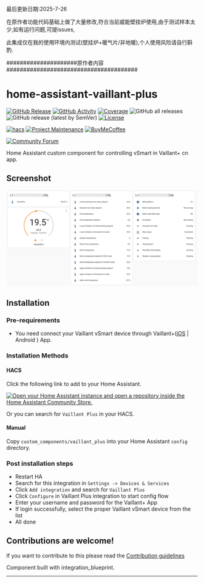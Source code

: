 最后更新日期:2025-7-26 

在原作者功能代码基础上做了大量修改,符合当前威能壁挂炉使用,由于测试样本太少,如有运行问题,可提issues,

此集成仅在我的使用环境内测试(壁挂炉+暖气片/非地暖),个人使用风险请自行斟酌.









#####################原作者内容#######################################

# home-assistant-vaillant-plus
[![GitHub Release][releases-shield]][releases]
[![GitHub Activity][commits-shield]][commits]
[![Coverage][coverage-shield]][coverage]
![GitHub all releases][download-all]
![GitHub release (latest by SemVer)][download-latest]
[![License][license-shield]][license]

[![hacs][hacsbadge]][hacs]
[![Project Maintenance][maintenance-shield]][user_profile]
[![BuyMeCoffee][buymecoffeebadge]][buymecoffee]

[![Community Forum][forum-shield]][forum]

Home Assistant custom component for controlling vSmart in Vaillant+ cn app.

## Screenshot

![screenshot](docs/images/screenshot-all.jpg)

## Installation

### Pre-requirements
- You need connect your Vaillant vSmart device through Vaillant+([iOS](https://apps.apple.com/cn/app/%E5%A8%81%E7%AE%A1%E5%AE%B6/id1465568192) | Android ) App.

### Installation Methods
#### HACS
Click the following link to add to your Home Assistant.

[![Open your Home Assistant instance and open a repository inside the Home Assistant Community Store.](https://my.home-assistant.io/badges/hacs_repository.svg)](https://my.home-assistant.io/redirect/hacs_repository/?owner=daxingplay&repository=home-assistant-vaillant-china&category=integration)

Or you can search for `Vaillant Plus` in your HACS.

#### Manual
Copy `custom_components/vaillant_plus` into your Home Assistant `config` directory.

### Post installation steps
- Restart HA
- Search for this integration in `Settings -> Devices & Services`
- Click `Add integration` and search for `Vaillant Plus`
- Click `Configure` in Vaillant Plus integration to start config flow
- Enter your username and password for the Vaillant+ App
- If login successfully, select the proper Vaillant vSmart device from the list
- All done

## Contributions are welcome!
If you want to contribute to this please read the [Contribution guidelines](CONTRIBUTING.md)

Component built with integration_blueprint.

***

[vaillant-plus]: https://github.com/daxingplay/home-assistant-vaillant-plus
[buymecoffee]: https://www.buymeacoffee.com/daxingplay
[buymecoffeebadge]: https://img.shields.io/badge/buy%20me%20a%20coffee-donate-yellow.svg?style=flat-square
[commits-shield]: https://img.shields.io/github/commit-activity/y/daxingplay/home-assistant-vaillant-plus.svg?style=flat-square
[commits]: https://github.com/daxingplay/home-assistant-vaillant-plus/commits/master
[hacs]: https://hacs.xyz
[hacsbadge]: https://img.shields.io/badge/HACS-Custom-orange.svg?style=flat-square
[coverage-shield]: https://img.shields.io/coverallsCoverage/github/daxingplay/home-assistant-vaillant-plus?style=flat-square
[coverage]: https://coveralls.io/github/daxingplay/home-assistant-vaillant-plus?branch=master
[exampleimg]: example.png
[forum-shield]: https://img.shields.io/badge/community-forum-brightgreen.svg?style=flat-square
[forum]: https://github.com/daxingplay/home-assistant-vaillant-plus/issues
[license]: https://github.com/daxingplay/home-assistant-vaillant-plus/blob/master/LICENSE
[license-shield]: https://img.shields.io/github/license/daxingplay/home-assistant-vaillant-plus.svg?style=flat-square
[maintenance-shield]: https://img.shields.io/badge/maintainer-daxingplay-blue.svg?style=flat-square
[releases-shield]: https://img.shields.io/github/release/daxingplay/home-assistant-vaillant-plus.svg?style=flat-square
[releases]: https://github.com/daxingplay/home-assistant-vaillant-plus/releases
[user_profile]: https://github.com/daxingplay
[download-all]: https://img.shields.io/github/downloads/daxingplay/home-assistant-vaillant-plus/total?style=flat-square
[download-latest]: https://img.shields.io/github/downloads/daxingplay/home-assistant-vaillant-plus/latest/total?style=flat-square
